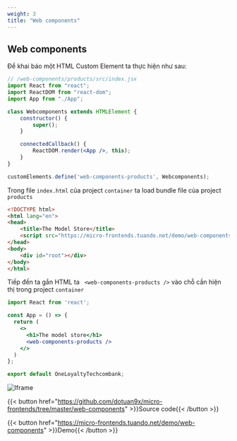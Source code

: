 ```yaml
---
weight: 3
title: "Web components"
---
```


## Web components

Để khai báo một HTML Custom Element ta thực hiện như sau:
```jsx
// /web-components/products/src/index.jsx
import React from "react";
import ReactDOM from "react-dom";
import App from "./App";

class Webcomponents extends HTMLElement {
    constructor() {
        super();
    }

    connectedCallback() {
        ReactDOM.render(<App />, this);
    }
}

customElements.define('web-components-products', Webcomponents);
```

Trong file `index.html` của project `container` ta load bundle file của project `products`
```html
<!DOCTYPE html>
<html lang="en">
<head>
    <title>The Model Store</title>
    <script src="https://micro-frontends.tuando.net/demo/web-components/products/dist/main.js"></script>
</head>
<body>
    <div id="root"></div>
</body>
</html>

```

Tiếp đến ta gắn HTML ta ` <web-components-products />` vào chỗ cần hiện thị trong project `container`
```jsx
import React from 'react';

const App = () => {
  return (
    <>
      <h1>The model store</h1>
      <web-components-products />
    </>
  )
};

export default OneLoyaltyTechcombank;
```

![Iframe](/images/react-example.png)

{{< button href="https://github.com/dotuan9x/micro-frontends/tree/master/web-components" >}}Source code{{< /button >}}

{{< button href="https://micro-frontends.tuando.net/demo/web-components" >}}Demo{{< /button >}}
